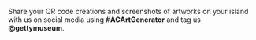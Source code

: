 Share your QR code creations and screenshots of artworks on your island with us on social media using **#ACArtGenerator** and tag us **@gettymuseum**.